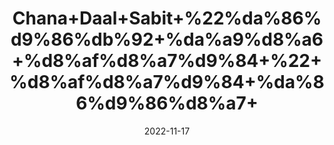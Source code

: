 ---
title: 'Chana+Daal+Sabit+%22%da%86%d9%86%db%92+%da%a9%d8%a6+%d8%af%d8%a7%d9%84+%22+%d8%af%d8%a7%d9%84+%da%86%d9%86%d8%a7+'
date: '2022-11-17' 
metatag: '' 
inventory: '0' 
draft: false 
# meta description 
shortDescripton: 'Split+Chickpea%22++It+is+great+for+the+Heart+and+provide+better+Body+Immunity.'
description: 'Food+Product'
longdescription: ''
tags: ''
brand: ''
subCategory: ''
unit: '250 gm-Pk'
sellCount: '0'
featured: True
# product Price
price: '120.0'
# Product Short Description
shortDescription: 'Split+Chickpea%22++It+is+great+for+the+Heart+and+provide+better+Body+Immunity.'
productID: '4AABE56C-6D3B-ED11-996A-005056B3A416'
type: 'products'
category: 'Food+Product' 
thumnailproduct: 'https://eraconnect.blob.core.windows.net/product-images/aminsaddiquidawakhana/1857ab6d-a53e-43c4-8488-3a0247d6fcc0.webp' 
images:
  - image: 'https://eraconnect.blob.core.windows.net/product-images/aminsaddiquidawakhana/1857ab6d-a53e-43c4-8488-3a0247d6fcc0.webp'  
Variants:
---